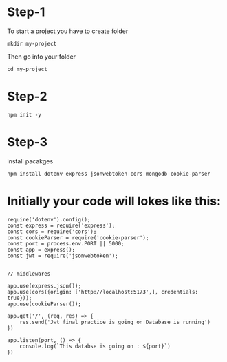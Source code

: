 # Step-1
To start a project you have to create folder
```
mkdir my-project
```
Then go into your folder
```
cd my-project
```
# Step-2

```
npm init -y
```
# Step-3
install pacakges
```
npm install dotenv express jsonwebtoken cors mongodb cookie-parser
```

# Initially your code will lokes like this:
```
require('dotenv').config();
const express = require('express');
const cors = require('cors');
const cookieParser = require('cookie-parser');
const port = process.env.PORT || 5000;
const app = express();
const jwt = require('jsonwebtoken');


// middlewares

app.use(express.json());
app.use(cors({origin: ['http://localhost:5173',], credentials: true}));
app.use(cookieParser());

app.get('/', (req, res) => {
    res.send('Jwt final practice is going on Database is running')
})

app.listen(port, () => {
    console.log(`This databse is going on : ${port}`)
})
```